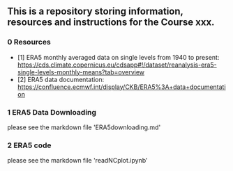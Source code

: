 ## This is a repository storing information, resources and instructions for the Course xxx.

### 0 Resources
* [1] ERA5 monthly averaged data on single levels from 1940 to present: https://cds.climate.copernicus.eu/cdsapp#!/dataset/reanalysis-era5-single-levels-monthly-means?tab=overview
* [2] ERA5 data documentation: https://confluence.ecmwf.int/display/CKB/ERA5%3A+data+documentation


### 1 ERA5 Data Downloading
please see the markdown file 'ERA5downloading.md'

### 2 ERA5 code
please see the markdown file 'readNCplot.ipynb'

